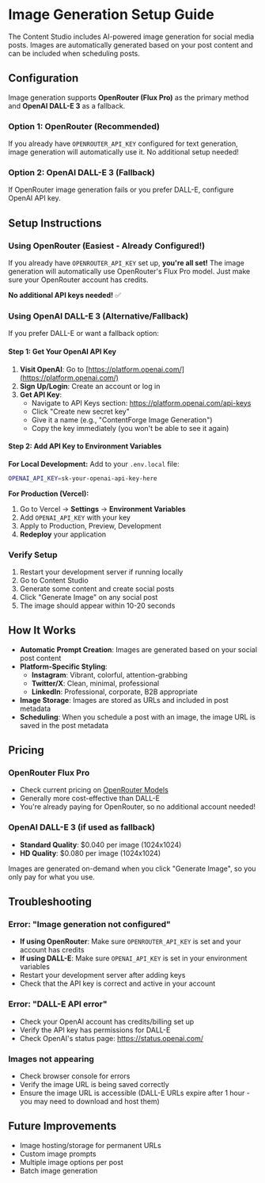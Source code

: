 # Image Generation Setup Guide

The Content Studio includes AI-powered image generation for social media posts. Images are automatically generated based on your post content and can be included when scheduling posts.

## Configuration

Image generation supports **OpenRouter (Flux Pro)** as the primary method and **OpenAI DALL-E 3** as a fallback.

### Option 1: OpenRouter (Recommended)
If you already have `OPENROUTER_API_KEY` configured for text generation, image generation will automatically use it. No additional setup needed!

### Option 2: OpenAI DALL-E 3 (Fallback)
If OpenRouter image generation fails or you prefer DALL-E, configure OpenAI API key.

## Setup Instructions

### Using OpenRouter (Easiest - Already Configured!)

If you already have `OPENROUTER_API_KEY` set up, **you're all set!** The image generation will automatically use OpenRouter's Flux Pro model. Just make sure your OpenRouter account has credits.

**No additional API keys needed!** ✅

### Using OpenAI DALL-E 3 (Alternative/Fallback)

If you prefer DALL-E or want a fallback option:

#### Step 1: Get Your OpenAI API Key

1. **Visit OpenAI**: Go to [https://platform.openai.com/](https://platform.openai.com/)
2. **Sign Up/Login**: Create an account or log in
3. **Get API Key**: 
   - Navigate to API Keys section: https://platform.openai.com/api-keys
   - Click "Create new secret key"
   - Give it a name (e.g., "ContentForge Image Generation")
   - Copy the key immediately (you won't be able to see it again)

#### Step 2: Add API Key to Environment Variables

**For Local Development:**
Add to your `.env.local` file:
```bash
OPENAI_API_KEY=sk-your-openai-api-key-here
```

**For Production (Vercel):**
1. Go to Vercel → **Settings** → **Environment Variables**
2. Add `OPENAI_API_KEY` with your key
3. Apply to Production, Preview, Development
4. **Redeploy** your application

### Verify Setup

1. Restart your development server if running locally
2. Go to Content Studio
3. Generate some content and create social posts
4. Click "Generate Image" on any social post
5. The image should appear within 10-20 seconds

## How It Works

- **Automatic Prompt Creation**: Images are generated based on your social post content
- **Platform-Specific Styling**: 
  - **Instagram**: Vibrant, colorful, attention-grabbing
  - **Twitter/X**: Clean, minimal, professional
  - **LinkedIn**: Professional, corporate, B2B appropriate
- **Image Storage**: Images are stored as URLs and included in post metadata
- **Scheduling**: When you schedule a post with an image, the image URL is saved in the post metadata

## Pricing

### OpenRouter Flux Pro
- Check current pricing on [OpenRouter Models](https://openrouter.ai/models?q=flux)
- Generally more cost-effective than DALL-E
- You're already paying for OpenRouter, so no additional account needed!

### OpenAI DALL-E 3 (if used as fallback)
- **Standard Quality**: $0.040 per image (1024x1024)
- **HD Quality**: $0.080 per image (1024x1024)

Images are generated on-demand when you click "Generate Image", so you only pay for what you use.

## Troubleshooting

### Error: "Image generation not configured"
- **If using OpenRouter**: Make sure `OPENROUTER_API_KEY` is set and your account has credits
- **If using DALL-E**: Make sure `OPENAI_API_KEY` is set in your environment variables
- Restart your development server after adding keys
- Check that the API key is correct and active in your account

### Error: "DALL-E API error"
- Check your OpenAI account has credits/billing set up
- Verify the API key has permissions for DALL-E
- Check OpenAI's status page: https://status.openai.com/

### Images not appearing
- Check browser console for errors
- Verify the image URL is being saved correctly
- Ensure the image URL is accessible (DALL-E URLs expire after 1 hour - you may need to download and host them)

## Future Improvements

- Image hosting/storage for permanent URLs
- Custom image prompts
- Multiple image options per post
- Batch image generation

